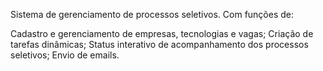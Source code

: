 Sistema de gerenciamento de processos seletivos. Com funções de:

Cadastro e gerenciamento de empresas, tecnologias e vagas;
Criação de tarefas dinâmicas;
Status interativo de acompanhamento dos processos seletivos;
Envio de emails.

